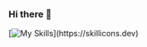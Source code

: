 ### Hi there 👋




[![My Skills](https://skillicons.dev/icons?i=js,typescript,html,tailwind,nodejs,nextjs,react,angular,java,python,css,wasm,mysql,firebase,linux,)](https://skillicons.dev)
